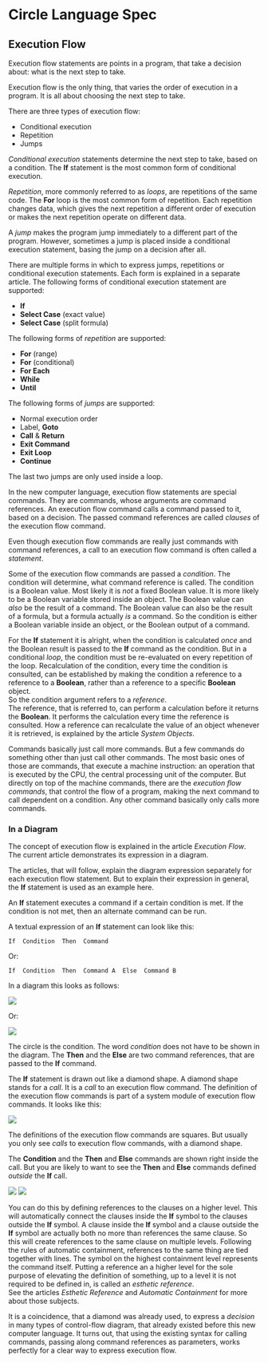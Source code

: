 ﻿Circle Language Spec
====================

Execution Flow
--------------

Execution flow statements are points in a program, that take a decision about: what is the next step to take.

Execution flow is the only thing, that varies the order of execution in a program. It is all about choosing the next step to take.

There are three types of execution flow:

- Conditional execution
- Repetition
- Jumps

*Conditional execution* statements determine the next step to take, based on a condition. The __If__ statement is the most common form of conditional execution.

*Repetition*, more commonly referred to as *loops*, are repetitions of the same code. The __For__ loop is the most common form of repetition. Each repetition changes data, which gives the next repetition a different order of execution or makes the next repetition operate on different data.

A *jump* makes the program jump immediately to a different part of the program. However, sometimes a jump is placed inside a conditional execution statement, basing the jump on a decision after all.

There are multiple forms in which to express jumps, repetitions or conditional execution statements. Each form is explained in a separate article. The following forms of conditional execution statement are supported:

- __If__
- __Select Case__ (exact value)
- __Select Case__ (split formula)

The following forms of *repetition* are supported:

- __For__ (range)
- __For__ (conditional)
- __For Each__
- __While__
- __Until__

The following forms of *jumps* are supported:

- Normal execution order
- Label, __Goto__
- __Call__ & __Return__
- __Exit Command__
- __Exit Loop__
- __Continue__

The last two jumps are only used inside a loop.

In the new computer language, execution flow statements are special commands. They are commands, whose arguments are command references. An execution flow command calls a command passed to it, based on a decision. The passed command references are called *clauses* of the execution flow command.

Even though execution flow commands are really just commands with command references, a call to an execution flow command is often called a *statement*.

Some of the execution flow commands are passed a *condition*. The condition will determine, what command reference is called. The condition is a Boolean value. Most likely it is *not* a fixed Boolean value. It is more likely to be a Boolean variable stored inside an object. The Boolean value can *also* be the result of a command. The Boolean value can also be the result of a formula, but a formula actually *is* a command. So the condition is either a Boolean variable inside an object, or the Boolean output of a command.

For the __If__ statement it is alright, when the condition is calculated *once* and the Boolean result is passed to the __If__ command as the condition. But in a conditional *loop*, the condition must be re-evaluated on every repetition of the loop. Recalculation of the condition, every time the condition is consulted, can be established by making the condition a reference to a reference to a __Boolean__, rather than a reference to a specific __Boolean__ object.  
So the condition argument refers to a *reference*.  
The reference, that is referred to, can perform a calculation before it returns the __Boolean__. It performs the calculation every time the reference is consulted. How a reference can recalculate the value of an object whenever it is retrieved, is explained by the article *System Objects*.

Commands basically just call more commands. But a few commands do something other than just call other commands. The most basic ones of those are commands, that execute a machine instruction: an operation that is executed by the CPU, the central processing unit of the computer. But directly on top of the machine commands, there are the *execution flow commands*, that control the flow of a program, making the next command to call dependent on a condition. Any other command basically only calls more commands.

### In a Diagram

The concept of execution flow is explained in the article *Execution Flow*. The current article demonstrates its expression in a diagram.

The articles, that will follow, explain the diagram expression separately for each execution flow statement. But to explain their expression in general, the __If__ statement is used as an example here.

An __If__ statement executes a command if a certain condition is met. If the condition is not met, then an alternate command can be run.

A textual expression of an __If__ statement can look like this:

    If  Condition  Then  Command

Or:

    If  Condition  Then  Command A  Else  Command B

In a diagram this looks as follows:

![](images/1.%20Introduction%20to%20Execution%20Flow.001.png)

Or:

![](images/1.%20Introduction%20to%20Execution%20Flow.002.png)

The circle is the condition. The word *condition* does not have to be shown in the diagram. The __Then__ and the __Else__ are two command references, that are passed to the __If__ command.

The __If__ statement is drawn out like a diamond shape. A diamond shape stands for a *call*. It is a *call* to an execution flow command. The definition of the execution flow commands is part of a system module of execution flow commands. It looks like this:

![](images/1.%20Introduction%20to%20Execution%20Flow.003.png)

The definitions of the execution flow commands are squares. But usually you only see *calls* to execution flow commands, with a diamond shape.

The __Condition__ and the __Then__ and __Else__ commands are shown right inside the call. But you are likely to want to see the __Then__ and __Else__ commands defined *outside* the __If__ call.

![](images/1.%20Introduction%20to%20Execution%20Flow.004.png)
![](images/1.%20Introduction%20to%20Execution%20Flow.005.png)

You can do this by defining references to the clauses on a higher level. This will automatically connect the clauses inside the __If__ symbol to the clauses outside the __If__ symbol. A clause inside the __If__ symbol and a clause outside the __If__ symbol are actually both no more than references the same clause. So this will create references to the same clause on multiple levels. Following the rules of automatic containment, references to the same thing are tied together with lines. The symbol on the highest containment level represents the command itself. Putting a reference an a higher level for the sole purpose of elevating the definition of something, up to a level it is not required to be defined in, is called an *esthetic reference*.  
See the articles *Esthetic Reference* and *Automatic Containment* for more about those subjects.

It is a coincidence, that a diamond was already used, to express a *decision* in many types of control-flow diagram, that already existed before this new computer language. It turns out, that using the existing syntax for calling commands, passing along command references as parameters, works perfectly for a clear way to express execution flow.

